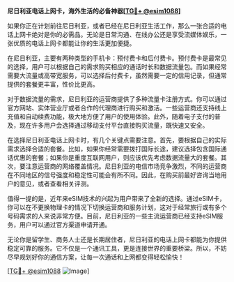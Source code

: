 **尼日利亚电话上网卡，海外生活的必备神器[[TG💪+ @esim1088](https://t.me/s/esim1088)]**

如果你正在计划前往尼日利亚，或者已经在尼日利亚生活工作，那么一张合适的电话上网卡绝对是你的必需品。无论是日常沟通、在线办公还是享受流媒体娱乐，一张优质的电话上网卡都能让你的生活更加便捷。

在尼日利亚，主要有两种类型的手机卡：预付费卡和后付费卡。预付费卡是最常见的选择，用户可以根据自己的需求购买相应的通话时长和数据流量包。而如果经常需要大流量或高带宽服务，可以选择后付费卡，虽然需要一定的信用记录，但通常提供的套餐更丰富，性价比更高。

对于数据流量的需求，尼日利亚的运营商提供了多种流量卡注册方式。你可以通过官方网站、实体营业厅或者合作的代理商进行购买和激活。一些运营商还支持线上充值和自动续费功能，极大地方便了用户的使用体验。此外，随着电子支付的普及，现在许多用户会选择通过移动支付平台直接购买流量，既快速又安全。

在选择尼日利亚电话上网卡时，有几个关键点需要注意。首先，要根据自己的实际需求选择合适的套餐。比如，如果你经常需要拨打国际长途，建议选择包含国际通话优惠的套餐；如果你是重度互联网用户，则应该优先考虑数据流量大的套餐。其次，要注意运营商的网络覆盖情况。尼日利亚的电信市场竞争激烈，不同的运营商在不同地区的信号强度和稳定性可能会有所不同。因此，在购买前最好咨询当地用户的意见，或者查看相关评测。

值得一提的是，近年来eSIM技术的兴起为用户带来了全新的选择。通过eSIM卡，你可以在不更换物理卡的情况下切换运营商和服务计划，这对于经常旅行或有多个号码需求的人来说非常方便。目前，尼日利亚的一些主流运营商已经支持eSIM服务，用户可以通过官方渠道申请开通。

无论你是留学生、商务人士还是长期居住者，尼日利亚的电话上网卡都能为你提供稳定可靠的服务。它不仅是一个通讯工具，更是连接世界的重要桥梁。所以，不妨尽早规划好你的通信方案，让每一次通话和上网都变得轻松愉快！

[[TG💪+ @esim1088](https://t.me/s/esim1088) ![Image](https://i.postimg.cc/4NQfJmqS/Snipaste-2025-05-13-00-14-12.png)]